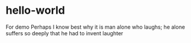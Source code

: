 # hello-world
For demo
Perhaps I know best why it is man alone who laughs; he alone suffers so deeply that he had to invent laughter
